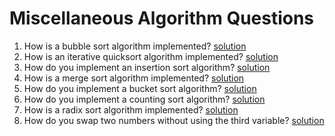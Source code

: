 # Miscellaneous Algorithm Questions
1. How is a bubble sort algorithm implemented? [solution](/misc/question1.py)
2. How is an iterative quicksort algorithm implemented? [solution](/misc/question2.py)
3. How do you implement an insertion sort algorithm? [solution](/misc/question3.py)
4. How is a merge sort algorithm implemented? [solution](/misc/question4.py)
5. How do you implement a bucket sort algorithm? [solution](/misc/question5.py)
6. How do you implement a counting sort algorithm? [solution](/misc/question6.py)
7. How is a radix sort algorithm implemented? [solution](/misc/question7.py)
8. How do you swap two numbers without using the third variable? [solution](/misc/question8.py)